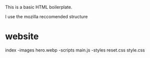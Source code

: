 This is a basic HTML boilerplate.

I use the mozilla reccomended structure 

<h1>website</h1>

index
  -images
    hero.webp
  -scripts
    main.js
  -styles
     reset.css
     style.css
  
   
    


